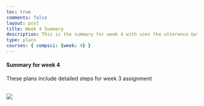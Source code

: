 ```yaml
---
toc: true
comments: false
layout: post
title: Week 4 Summary
description: This is the summary for week 4 with uses the utterence bot
type: plans
courses: { compsci: {week: 4} }
---
```



#### Summary for week 4
These plans include detailed steps for week 3 assignment

<script src="https://utteranc.es/client.js"
    repo="srivaidyas/student2.0"
    issue-term="pathname"
    label="comments"
    theme="github-light"
    crossorigin="anonymous"
    async>
</script>

<br>

<img src = "_site/images/Scrum Process.png">


